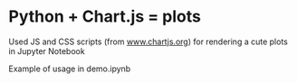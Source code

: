 # Python + Chart.js = plots
Used JS and CSS scripts (from www.chartjs.org) for rendering a cute plots in Jupyter Notebook

Example of usage in demo.ipynb
